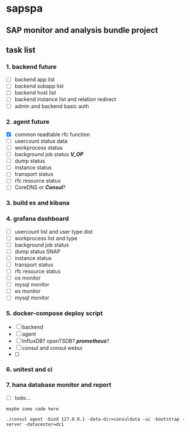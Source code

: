# sapspa

## SAP monitor and analysis bundle project

## task list
### 1. backend future

- [ ] backend app list
- [ ] backend subapp list
- [ ] backend host list
- [ ] backend instance list and relation redirect
- [ ] admin and backend basic auth

### 2. agent future
- [x] common readtable rfc function
- [ ] usercount status data
- [ ] workprocess status
- [ ] background job status **_V_OP_**
- [ ] dump status
- [ ] instance status
- [ ] transport status
- [ ] rfc resource status
- [ ] CoreDNS or **_Consul_**?

### 3. build es and kibana
### 4. grafana dashboard
- [ ] usercount list and user type dist
- [ ] workprocess list and type
- [ ] background job status
- [ ] dump status SNAP
- [ ] instance status
- [ ] transport status
- [ ] rfc resource status
- [ ] os monitor
- [ ] mysql monitor
- [ ] es monitor
- [ ] mysql monitor

### 5. docker-compose deploy script
- [ ] backend
- [ ] agent
- [ ] InfluxDB? openTSDB? **_prometheus_**?
- [ ] consul and consul webui
- [ ] 

### 6. unitest and ci

### 7. hana database monitor and report
- [ ] todo...



```
maybe some code here

./consul agent -bind 127.0.0.1 -data-dir=consuldata -ui -bootstrap -server -datacenter=dc1
```